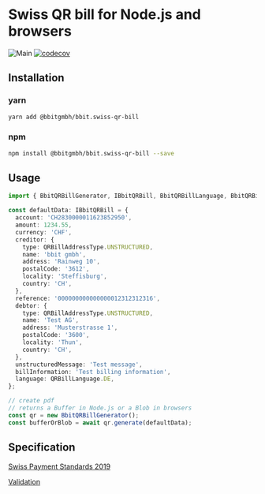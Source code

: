 # Swiss QR bill for Node.js and browsers

![Main](https://github.com/bbitgmbh/bbit.swiss-qr-bill/workflows/Main/badge.svg)
[![codecov](https://codecov.io/gh/bbitgmbh/bbit.swiss-qr-bill/branch/master/graph/badge.svg)](https://codecov.io/gh/bbitgmbh/bbit.swiss-qr-bill)

## Installation

### yarn

```bash
yarn add @bbitgmbh/bbit.swiss-qr-bill
```

### npm

```bash
npm install @bbitgmbh/bbit.swiss-qr-bill --save
```

## Usage

```ts
import { BbitQRBillGenerator, IBbitQRBill, BbitQRBillLanguage, BbitQRBillAddressType } from '@bbitgmbh/bbit.swiss-qr-bill';

const defaultData: IBbitQRBill = {
  account: 'CH2830000011623852950',
  amount: 1234.55,
  currency: 'CHF',
  creditor: {
    type: QRBillAddressType.UNSTRUCTURED,
    name: 'bbit gmbh',
    address: 'Rainweg 10',
    postalCode: '3612',
    locality: 'Steffisburg',
    country: 'CH',
  },
  reference: '000000000000000012312312316',
  debtor: {
    type: QRBillAddressType.UNSTRUCTURED,
    name: 'Test AG',
    address: 'Musterstrasse 1',
    postalCode: '3600',
    locality: 'Thun',
    country: 'CH',
  },
  unstructuredMessage: 'Test message',
  billInformation: 'Test billing information',
  language: QRBillLanguage.DE,
};

// create pdf
// returns a Buffer in Node.js or a Blob in browsers
const qr = new BbitQRBillGenerator();
const bufferOrBlob = await qr.generate(defaultData);
```

## Specification

[Swiss Payment Standards 2019](https://www.paymentstandards.ch/dam/downloads/ig-qr-bill-en.pdf)

[Validation](https://www.swiss-qr-invoice.org/validator/?lang=de)

